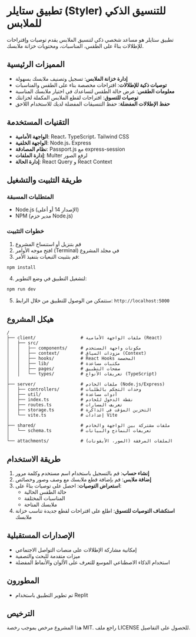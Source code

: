 # تطبيق ستايلر (Styler) للتنسيق الذكي للملابس

تطبيق ستايلر هو مساعد شخصي ذكي لتنسيق الملابس يقدم توصيات وإقتراحات للإطلالات بناءً على الطقس، المناسبات، ومحتويات خزانة ملابسك.

## المميزات الرئيسية

- **إدارة خزانة الملابس**: تسجيل وتصنيف ملابسك بسهولة
- **توصيات ذكية للإطلالات**: اقتراحات مخصصة بناء على الطقس والمناسبات
- **معلومات الطقس**: عرض حالة الطقس لتساعدك في اختيار ملابسك المناسبة
- **توصيات للتسوق**: اقتراحات لقطع الملابس المكملة لخزانتك
- **حفظ الإطلالات المفضلة**: حفظ التنسيقات المفضلة لديك للاستخدام اللاحق

## التقنيات المستخدمة

- **الواجهة الأمامية**: React، TypeScript، Tailwind CSS
- **الواجهة الخلفية**: Node.js، Express
- **نظام المصادقة**: Passport.js مع express-session
- **إدارة الملفات**: Multer لرفع الصور
- **إدارة الحالة**: React Query و React Context

## طريقة التثبيت والتشغيل

### المتطلبات المسبقة

- Node.js (الإصدار 14 أو أعلى)
- NPM (مدير حزم Node.js)

### خطوات التثبيت

1. قم بتنزيل أو استنساخ المشروع
2. افتح موجه الأوامر (Terminal) في مجلد المشروع
3. قم بتثبيت التبعيات بتنفيذ الأمر:

```bash
npm install
```

4. لتشغيل التطبيق في وضع التطوير:

```bash
npm run dev
```

5. ستتمكن من الوصول للتطبيق من خلال الرابط: `http://localhost:5000`

## هيكل المشروع

```
/
├── client/                 # ملفات الواجهة الأمامية (React)
│   ├── src/
│   │   ├── components/     # مكونات واجهة المستخدم
│   │   ├── context/        # مزودات السياق (Context)
│   │   ├── hooks/          # React Hooks المخصصة
│   │   ├── lib/            # مكتبات مساعدة
│   │   ├── pages/          # صفحات التطبيق
│   │   └── types/          # تعريفات الأنواع (TypeScript)
│
├── server/                 # ملفات الخادم (Node.js/Express)
│   ├── controllers/        # وحدات التحكم بالطلبات
│   ├── util/               # أدوات مساعدة
│   ├── index.ts            # نقطة الدخول للخادم
│   ├── routes.ts           # تعريف المسارات
│   ├── storage.ts          # التخزين المؤقت في الذاكرة
│   └── vite.ts             # إعدادات Vite
│
├── shared/                 # ملفات مشتركة بين الواجهة والخادم
│   └── schema.ts           # تعريفات النماذج والبيانات
│   
└── attachments/            # الملفات المرفقة (الصور، الأيقونات)
```

## طريقة الاستخدام

1. **إنشاء حساب**: قم بالتسجيل باستخدام اسم مستخدم وكلمة مرور
2. **إضافة ملابس**: قم بإضافة قطع ملابسك مع وصف وصور وخصائص
3. **استعراض التوصيات**: احصل على توصيات بناءً على:
   - حالة الطقس الحالية
   - المناسبات المختلفة
   - ملابسك المتاحة
4. **استكشاف التوصيات للتسوق**: اطلع على اقتراحات لقطع جديدة تناسب خزانة ملابسك

## الإصدارات المستقبلية

- إمكانية مشاركة الإطلالات على منصات التواصل الاجتماعي
- ميزات متقدمة للبحث والتصفية
- استخدام الذكاء الاصطناعي الموسع للتعرف على الألوان والأنماط المفضلة

## المطورون

- تم تطوير التطبيق باستخدام Replit

## الترخيص

هذا المشروع مرخص بموجب رخصة MIT. راجع ملف LICENSE للحصول على التفاصيل.